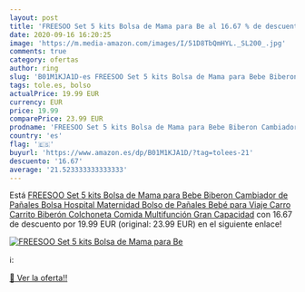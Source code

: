 ```yaml
---
layout: post
title: 'FREESOO Set 5 kits Bolsa de Mama para Be al 16.67 % de descuento'
date: 2020-09-16 16:20:25
image: 'https://m.media-amazon.com/images/I/51D8TbQmHYL._SL200_.jpg'
comments: true
category: ofertas
author: ring
slug: 'B01M1KJA1D-es FREESOO Set 5 kits Bolsa de Mama para Bebe Biberon...'
tags: tole.es, bolso
actualPrice: 19.99 EUR
currency: EUR
price: 19.99
comparePrice: 23.99 EUR
prodname: 'FREESOO Set 5 kits Bolsa de Mama para Bebe Biberon Cambiador de Pañales Bolsa Hospital Maternidad Bolso de Pañales Bebé para Viaje Carro Carrito Biberón Colchoneta Comida Multifunción Gran Capacidad'
country: 'es'
flag: '🇪🇸'
buyurl: 'https://www.amazon.es/dp/B01M1KJA1D/?tag=tolees-21'
descuento: '16.67'
average: '21.523333333333333'
---
```


Está [FREESOO Set 5 kits Bolsa de Mama para Bebe Biberon Cambiador de Pañales Bolsa Hospital Maternidad Bolso de Pañales Bebé para Viaje Carro Carrito Biberón Colchoneta Comida Multifunción Gran Capacidad](https://www.amazon.es/dp/B01M1KJA1D/?tag=tolees-21) con 16.67 de descuento por 19.99 EUR (original: 23.99 EUR) en el siguiente enlace!

[![FREESOO Set 5 kits Bolsa de Mama para Be](https://m.media-amazon.com/images/I/51D8TbQmHYL._SL200_.jpg)](https://www.amazon.es/dp/B01M1KJA1D/?tag=tolees-21)

ℹ️:


[🛒 Ver la oferta!!](https://www.amazon.es/dp/B01M1KJA1D/?tag=tolees-21)
